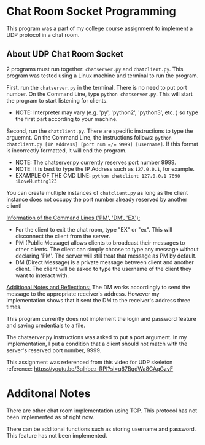 # Chat Room Socket Programming
This program was a part of my college course assignment to implement a UDP protocol in a chat room.

## About UDP Chat Room Socket
2 programs must run together: `chatserver.py` and `chatclient.py`.
This program was tested using a Linux machine and terminal to run the program.

First, run the `chatserver.py` in the terminal. There is no need to put port number.
On the Command Line, type `python chatserver.py`. This will start the program to start listening for clients.
* NOTE: Interpreter may vary (e.g. 'py', 'python2', 'python3', etc. ) so type the first part according to your machine.

Second, run the `chatclient.py`. There are specific instructions to type the arguemnt.
On the Command Line, the instructions follows: `python chatclient.py [IP address] [port num =/= 9999] [username]`. 
If this format is incorrectly formatted, it will end the program.
* NOTE: The chatserver.py currently reserves port number 9999. 
* NOTE: It is best to type the IP Address such as `127.0.0.1`, for example.
* EXAMPLE OF THE CMD LINE: `python chatclient 127.0.0.1 7890 iLoveHunting123`

You can create multiple instances of `chatclient.py` as long as the client instance does not occupy
the port number already reserved by another client!

<u>Information of the Command Lines ('PM', 'DM', 'EX'):</u>
* For the client to exit the chat room, type "EX" or "ex". This will disconnect the client from the server.
* PM (Public Message) allows clients to broadcast their messages to other clients. 
The client can simply choose to type any message without declaring 'PM'. 
The server will still treat that message as PM by default.
* DM (Direct Message) is a private message between client and another client. The client will be asked to type
the username of the client they want to interact with.

<u>Additional Notes and Reflections:</u>
The DM works accordingly to send the message to the appropriate receiver's address. However
my implementation shows that it sent the DM to the receiver's address three times.

This program currently does not implement the login and password feature and saving 
credentials to a file.

The chatserver.py instructions was asked to put a port argument. In my implementation, I
put a condition that a client should not match with the server's reserved port number, 9999.

This assignment was referenced from this video for UDP skeleton reference: https://youtu.be/3qlhbez-RPI?si=g67BgdWa8CAqGzvF


# Additonal Notes
There are other chat room implementation using TCP. This protocol has not been implemented as of right now.

There can be additonal functions such as storing username and password. This feature has not been implemented.
